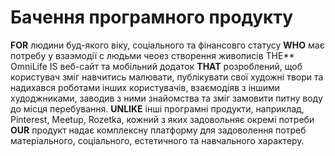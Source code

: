 # Бачення програмного продукту

**FOR** людини буд-якого віку, соціального та фінансовго статусу **WHO** має потребу у взаэмодії с людьми чеоез створення живописів THE** OmniLife IS веб-сайт та мобільний додаток **THAT** розроблений, щоб користувач зміг навчитись малювати, публікувати свої художні твори та надихався роботами інших користувачів, взаємодіяв з іншими худоджниками, заводив з ними знайомства та зміг замовити питну воду до місця перебування. **UNLIKE** інші програмні продукти, наприклад, Pinterest, Meetup, Rozetka, кожний з яких задовольняє окремі потреби **OUR** продукт надає комплексну платформу для задоволення потреб матеріального, соціального, естетичного та навчального характеру.
